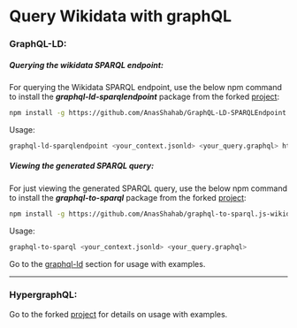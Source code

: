 # Query Wikidata with graphQL

### **GraphQL-LD:**
##### Querying the wikidata SPARQL endpoint:

For querying the Wikidata SPARQL endpoint, use the below npm command to install the ***graphql-ld-sparqlendpoint*** package from the forked [project](https://github.com/AnasShahab/GraphQL-LD-SPARQLEndpoint.js-wikidata): 
```sh
npm install -g https://github.com/AnasShahab/GraphQL-LD-SPARQLEndpoint.js-wikidata/tarball/master
```

Usage:
```sh
graphql-ld-sparqlendpoint <your_context.jsonld> <your_query.graphql> https://query.wikidata.org/sparql
```

##### Viewing the generated SPARQL query:

For just viewing the generated SPARQL query, use the below npm command to install the ***graphql-to-sparql*** package from the forked [project](https://github.com/AnasShahab/graphql-to-sparql.js-wikidata): 
```sh
npm install -g https://github.com/AnasShahab/graphql-to-sparql.js-wikidata/tarball/master
```

Usage:
```sh
graphql-to-sparql <your_context.jsonld> <your_query.graphql>
```

Go to the [graphql-ld](https://github.com/AnasShahab/querying-wikidata-with-graphQL/tree/main/graphql-lds) section for usage with examples.

* * *

### HypergraphQL:

Go to the forked [project](https://github.com/AnasShahab/hypergraphql-wikidata) for details on usage with examples.



